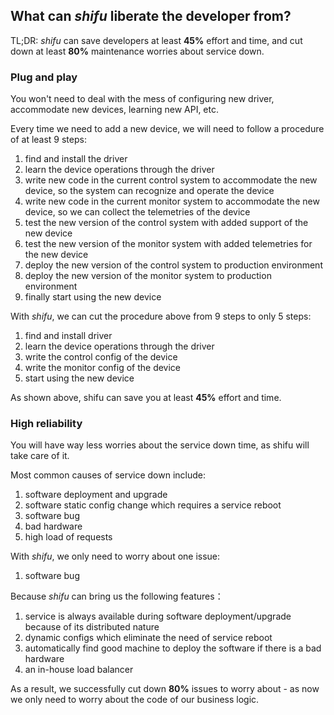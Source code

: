 ## What can *shifu* liberate the developer from?
TL;DR: *shifu* can save developers at least **45%** effort and time, and cut down at least **80%** maintenance worries about service down.

### Plug and play
You won't need to deal with the mess of configuring new driver, accommodate new devices, learning new API, etc. 

Every time we need to add a new device, we will need to follow a procedure of at least 9 steps:
1. find and install the driver
2. learn the device operations through the driver
3. write new code in the current control system to accommodate the new device, so the system can recognize and operate the device
4. write new code in the current monitor system to accommodate the new device, so we can collect the telemetries of the device 
5. test the new version of the control system with added support of the new device
6. test the new version of the monitor system with added telemetries for the new device
7. deploy the new version of the control system to production environment
8. deploy the new version of the monitor system to production environment
9. finally start using the new device

With *shifu*, we can cut the procedure above from 9 steps to only 5 steps:
1. find and install driver
2. learn the device operations through the driver
3. write the control config of the device
4. write the monitor config of the device
5. start using the new device

As shown above, shifu can save you at least **45%** effort and time.

### High reliability
You will have way less worries about the service down time, as shifu will take care of it.

Most common causes of service down include:
1. software deployment and upgrade
2. software static config change which requires a service reboot
3. software bug
4. bad hardware
5. high load of requests

With *shifu*, we only need to worry about one issue:
1. software bug

Because *shifu* can bring us the following features：
1. service is always available during software deployment/upgrade because of its distributed nature
2. dynamic configs which eliminate the need of service reboot 
3. automatically find good machine to deploy the software if there is a bad hardware
4. an in-house load balancer

As a result, we successfully cut down **80%** issues to worry about - as now we only need to worry about the code of our business logic. 
